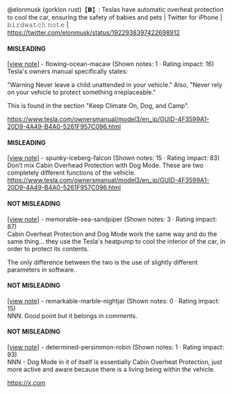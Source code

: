 @elonmusk (gorklon rust)【𝗕】: Teslas have automatic overheat protection to cool the car, ensuring the safety of babies and pets | Twitter for iPhone | 𝚋𝚒𝚛𝚍𝚠𝚊𝚝𝚌𝚑 𝚗𝚘𝚝𝚎 | https://twitter.com/elonmusk/status/1922938397422698912

#### MISLEADING

[[view note]](https://x.com/i/birdwatch/n/1923057654072529299) - flowing-ocean-macaw (Shown notes: 1 · Rating impact: 16)\
Tesla's owners manual specifically states:

"Warning
Never leave a child unattended in your vehicle."
Also, "Never rely on your vehicle to protect something irreplaceable."

This is found in the section "Keep Climate On, Dog, and Camp". 

https://www.tesla.com/ownersmanual/model3/en_jp/GUID-4F3599A1-20D9-4A49-B4A0-5261F957C096.html

#### MISLEADING

[[view note]](https://x.com/i/birdwatch/n/1922982768335638600) - spunky-iceberg-falcon (Shown notes: 15 · Rating impact: 83)\
Don’t mix Cabin Overhead Protection with Dog Mode. These are two completely different functions of the vehicle.
https://www.tesla.com/ownersmanual/model3/en_jp/GUID-4F3599A1-20D9-4A49-B4A0-5261F957C096.html

#### NOT MISLEADING

[[view note]](https://x.com/i/birdwatch/n/1923026902366736665) - memorable-sea-sandpiper (Shown notes: 3 · Rating impact: 87)\
Cabin Overheat Protection and Dog Mode work the same way and do the same thing... they use the Tesla's heatpump to cool the interior of the car, in order to protect its contents. 

The only difference between the two is the use of slightly different parameters in software.

#### NOT MISLEADING

[[view note]](https://x.com/i/birdwatch/n/1923008091320127929) - remarkable-marble-nightjar (Shown notes: 0 · Rating impact: 15)\
NNN. Good point but it belongs in comments. 

#### NOT MISLEADING

[[view note]](https://x.com/i/birdwatch/n/1923007838290338025) - determined-persimmon-robin (Shown notes: 1 · Rating impact: 93)\
NNN - Dog Mode in it of itself is essentially Cabin Overheat Protection, just more active and aware because there is a living being within the vehicle.

https://x.com
